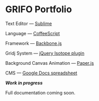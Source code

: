 GRIFO Portfolio
==================

Text Editor — <a href="http://www.sublimetext.com" target="_blank">Sublime</a>

Language — <a href="http://coffeescript.org" target="_blank">CoffeeScript</a> 

Framework — <a href="http://backbonejs.org" target="_blank">Backbone.js</a> 

Gridj System — <a href="http://isotope.metafizzy.co/" target="_blank">jQuery Isotope plugin</a>

Background Canvas Animation — <a href="http://paperjs.org" target="_blank">Paper.js</a> 

CMS — <a href="https://docs.google.com/spreadsheet/pub?key=0AuMegPFV2btJdGFIMWE1V0VvOUFuUlVpWXp3UXlwQ1E&output=html" target="_blank">Google Docs spreadsheet</a> 



***Work in progress***


Full documentation coming soon.